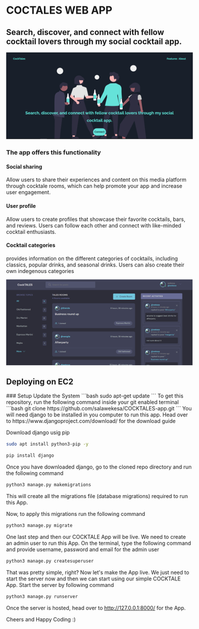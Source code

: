 <h1>COCTALES WEB APP</h1>
<h2>Search, discover, and connect with fellow cocktail lovers through my social cocktail app.</h1>

<img src="static/images/landing.PNG" ALT="Landing-page">

<h3>The app offers this functionality</h3>
<h4>Social sharing</h4>
<p>Allow users to share their experiences and content on this media  
  platform through cocktale rooms, which can help promote your app and 
  increase user engagement.</p>

<h4>User profile</h4>
<p>Allow users to create profiles that showcase their favorite cocktails, bars, and reviews. 
    Users can follow each other and connect with like-minded cocktail enthusiasts.</p>

<h4>Cocktail categories</h4>
<p>provides information on the different categories of cocktails, including 
    classics, popular drinks, and seasonal drinks. Users can also create their own
    indegenous categories </p>


<img src="static/images/Dashboard.PNG" ALT="Dashboard">

<H2>Deploying on EC2</H2>
### Setup
Update the System
```bash
sudo apt-get update
```
To get this repository, run the following command inside your git enabled terminal
```bash
git clone https://github.com/salawekesa/COCKTALES-app.git
```
You will need django to be installed in you computer to run this app. Head over to https://www.djangoproject.com/download/ for the download guide

Download django usig pip
```bash
sudo apt install python3-pip -y
```
```bash
pip install django
```
Once you have downloaded django, go to the cloned repo directory and run the following command

```bash
python3 manage.py makemigrations
```

This will create all the migrations file (database migrations) required to run this App.

Now, to apply this migrations run the following command
```bash
python3 manage.py migrate
```

One last step and then our COCKTALE App will be live. We need to create an admin user to run this App. On the terminal, type the following command and provide username, password and email for the admin user
```bash
python3 manage.py createsuperuser
```

That was pretty simple, right? Now let's make the App live. We just need to start the server now and then we can start using our simple COCKTALE App. Start the server by following command

```bash
python3 manage.py runserver
```

Once the server is hosted, head over to http://127.0.0.1:8000/ for the App.

Cheers and Happy Coding :)
